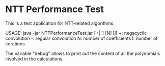 # NTT Performance Test

This is a test application for NTT-related algorithms.

USAGE: java -jar NTTPerformanceTest.jar [+|-] [N] [I]
  +: negacyclic convolution
  -: regular convolution
  N: number of coefficients
  I: number of iterations

The variable "debug" allows to print out the content of all the polynomials involved in the calculations.  
